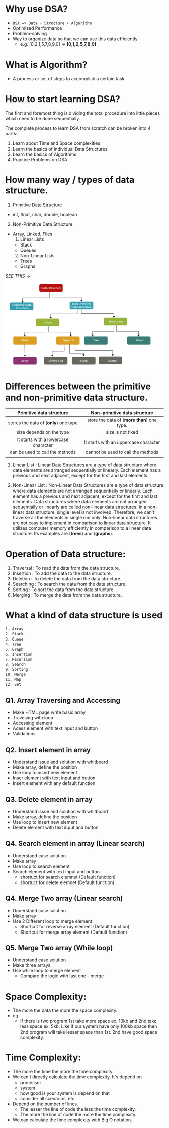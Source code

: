 # Why use DSA?
- `DSA => Data + Structure + Algorithm`
- Optimized Performance
- Problem-solving
- Way to organize data so that we can use this data efficiently
    - e.g. [8,2,1,5,7,8,9,0]
        => **[0,1,2,5,7,8,9]**   


# What is Algorithm?
- A process or set of steps to accomplish a certain task


# How to start learning DSA?
The first and foremost thing is dividing the total procedure into little pieces which need to be done sequentially.

The complete process to learn DSA from scratch can be broken into 4 parts:

1. Learn about Time and Space complexities
2. Learn the basics of individual Data Structures
3. Learn the basics of Algorithms
4. Practice Problems on DSA


# How  many way / types  of data structure. 

1. Primitive Data Structure
  - int, float, char, double, boolean

2. Non-Primitive Data Structure
  - Array, Linked, Files
    1. Linear Lists
      - Stack
      - Queues 
    2. Non-Linear Lists
      - Trees
      - Graphs

<!-- *SEE THIS* -> ![alt text](DSA-chart.png) -->
*SEE THIS* -> ![alt text](./assets/DSA-chart.png)

# Differences between the primitive and non-primitive data structure.

|        Primitive data structure        |        Non-primitive data structure         |
| :------------------------------------: | :-----------------------------------------: |
| stores the data of (__only__) one type | store the data of (__more than__) one type. |
|        size depends on the type        |              size is not fixed              |
|  It starts with a lowercase character  |    It starts with an uppercase character    |
|    can be used to call the methods     |     cannot be used to call the methods      |
|                                        |                                             |


1. Linear List :
  Linear Data Structures are a type of data structure where data elements are arranged sequentially or linearly. Each element has a previous and next adjacent, except for the first and last elements.

2. Non-Linear List :
  Non-Linear Data Structures are a type of data structure where data elements are not arranged sequentially or linearly. Each element has a previous and next adjacent, except for the first and last elements. Data structures where data elements are not arranged sequentially or linearly are called non-linear data structures. In a non-linear data structure, single level is not involved. Therefore, we can’t traverse all the elements in single run only. Non-linear data structures are not easy to implement in comparison to linear data structure. It utilizes computer memory efficiently in comparison to a linear data structure. Its examples are (__trees__) and (__graphs__).

# Operation of Data structure:

   1. Traversal : To read the data from the data structure.
   2. Insertion : To add the data to the data structure.
   3. Deletion : To delete the data from the data structure.
   4. Searching : To search the data from the data structure.
   5. Sorting : To sort the data from the data structure.
   6. Merging : To merge the data from the data structure.

# What a kind of data structure is used 
    1. Array
    2. Stack
    3. Queue
    4. Tree 
    5. Graph
    6. Insertion
    7. Recursion
    8. Search
    9. Sorting
    10. Merge
    11. Map
    12. Set  

<!-- Array Question, Ask in insterview -->

## Q1. Array Traversing and Accessing
  - Make HTML page write basic  array
  - Travesing with loop
  - Accessing element
  - Acess element with text input and button
  - Validations

## Q2. Insert element in array
  - Understand issue and solution with whitboard
  - Make array, define the position
  - Use loop to insert new element
  - Inser element with text input and button
  - Insert element with any default function

## Q3. Delete element in array
  - Understand issue and solution with whitboard
  - Make array, define the position
  - Use loop to insert new element
  - Delete element with text input and button

## Q4. Search element in array (Linear search)
  - Understand case solution
  - Make array
  - Use loop to search element
  - Search element with text input and button
    - shortuct for search elemnet (Default function)
    - shortuct for delete elemnet (Default function)

## Q4. Merge Two array (Linear search)
  - Understand case solution
  - Make array
  - Use 2 Different loop to merge element
    - Shortcut for reverse array element (Default function)
    - Shortcut for merge array element (Default function)

## Q5. Merge Two array (While loop)
  - Understand case solution
  - Make three arrays
  - Use while loop to merge element
    - Compare the logic with last one - merge



# Space Complexity:
  - The more the data the more the space complexity.
  - eg.
    - If there is two program 1st take more space ex. 10kb and 2nd take less space ex. 5kb. Like if our system have only 100kb space then 2nd program will take lesser space than 1st. 2nd have good space complexity.

# Time Complexity:
  - The more the time the more the time complexity.
  - We can't directly calculate the time complexity. It's depend on 
    - processor
    - system 
    - how good is your system is depend on that
    - consider all scenarios, etc.
  - Depend on the number of lines.
    - The lesser the line of code the less the time complexity.
    - The more the line of code the more the time complexity.
  - We can calculate the time complexity with Big O notation.


